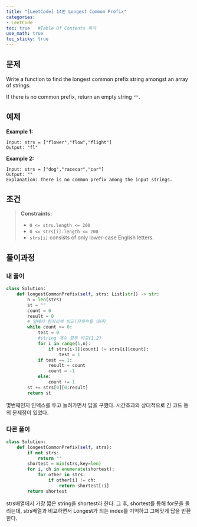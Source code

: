 ```yaml
---
title: "[LeetCode] 14번 Longest Common Prefix"
categories: 
- LeetCode
toc: true   #Table Of Contents 목차 
use_math: true
toc_sticky: true
---
```


## 문제

Write a function to find the longest common prefix string amongst an array of strings.

If there is no common prefix, return an empty string `""`.

## 예제

**Example 1:**

```
Input: strs = ["flower","flow","flight"]
Output: "fl"
```

**Example 2:**

```
Input: strs = ["dog","racecar","car"]
Output: ""
Explanation: There is no common prefix among the input strings.
```

## 조건

> **Constraints:**
>
> - `0 <= strs.length <= 200`
> - `0 <= strs[i].length <= 200`
> - `strs[i]` consists of only lower-case English letters.

## 풀이과정

### 내 풀이

```python
class Solution:
    def longestCommonPrefix(self, strs: List[str]) -> str:
        n = len(strs)
        st = ""
        count = 0
        result = 0
        # 앞에서 한자리씩 비교(자릿수를 의미)
        while count >= 0:
            test = 0
            #string 개수 모두 비교(1,2)
            for i in range(1,n):
                if strs[i-1][count] != strs[i][count]:
                    test = 1
            if test == 1:
                result = count
                count = -1
            else:
                count += 1 
        st += strs[0][0:result]
        return st
```

몇번째인지 인덱스를 두고 늘려가면서 답을 구했다. 시간초과와 상대적으로 긴 코드 등의 문제점이 있었다. 

### 다른 풀이

```python
class Solution:
    def longestCommonPrefix(self, strs):
        if not strs:
            return ""
        shortest = min(strs,key=len)
        for i, ch in enumerate(shortest):
            for other in strs:
                if other[i] != ch:
                    return shortest[:i]
        return shortest 
```

strs배열에서 가장 짧은 string을 shortest라 한다. 그 후, shortest를 통해 for문을 돌리는데, strs배열과 비교하면서 Longest가 되는 index를 기억하고 그에맞게 답을 반환한다.

